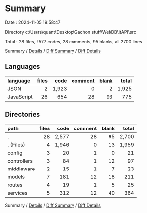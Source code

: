 # Summary

Date : 2024-11-05 19:58:47

Directory c:\\Users\\quant\\Desktop\\Gachon stuff\\WebDB\\itAPI\\src

Total : 28 files,  2577 codes, 28 comments, 95 blanks, all 2700 lines

Summary / [Details](details.md) / [Diff Summary](diff.md) / [Diff Details](diff-details.md)

## Languages
| language | files | code | comment | blank | total |
| :--- | ---: | ---: | ---: | ---: | ---: |
| JSON | 2 | 1,923 | 0 | 2 | 1,925 |
| JavaScript | 26 | 654 | 28 | 93 | 775 |

## Directories
| path | files | code | comment | blank | total |
| :--- | ---: | ---: | ---: | ---: | ---: |
| . | 28 | 2,577 | 28 | 95 | 2,700 |
| . (Files) | 4 | 1,946 | 0 | 13 | 1,959 |
| config | 3 | 20 | 1 | 0 | 21 |
| controllers | 3 | 84 | 1 | 12 | 97 |
| middleware | 2 | 15 | 1 | 7 | 23 |
| models | 7 | 181 | 12 | 18 | 211 |
| routes | 4 | 19 | 1 | 5 | 25 |
| services | 5 | 312 | 12 | 40 | 364 |

Summary / [Details](details.md) / [Diff Summary](diff.md) / [Diff Details](diff-details.md)